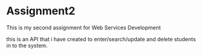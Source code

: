 # Assignment2
This is my second assignment for Web Services Development

this is an API that i have created to enter/search/update and delete students in to the system.

